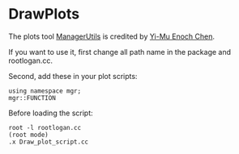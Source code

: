 # DrawPlots
The plots tool [ManagerUtils](https://github.com/sun51027/DrawPlots/tree/main/ManagerUtils) is credited by [Yi-Mu Enoch Chen](https://github.com/yimuchen).

If you want to use it, first change all path name in the package and rootlogan.cc.

Second, add these in your plot scripts:

    using namespace mgr;
    mgr::FUNCTION

Before loading the script:

    root -l rootlogan.cc
    (root mode)
    .x Draw_plot_script.cc

